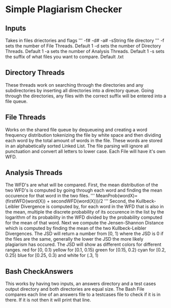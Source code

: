 # Simple Plagiarism Checker
## Inputs
Takes in files driectories and flags
'''
-f# -d# -a# -sString file directory
'''
-f sets the number of File Threads. Default 1
-d sets the number of Directory Threads. Default 1
-a sets the number of Analysis Threads. Default 1
-s sets the suffix of what files you want to compare. Default .txt

## Directory Threads
These threads work on searching through the directories and any subdirectories by inserting all directories into a directory queue. Going through the directories, any files with the correct suffix will be entered into a file queue.

## File Threads
Works on the shared file queue by dequeueing and creating a word frequency distribution tokenizing the file by white space and then dividing each word by the total amount of words in the file. These words are stored in an alphabetically sorted Linked List. The file parsing will ignore all punctuation and convert all letters to lower case. Each File will have it's own WFD.

## Analysis Threads
The WFD's are what will be compared. First, the mean distribution of the two WFD's is computed by going through each word and finding the mean occurence for that word in the two files.
'''
MeanProb(wordX)=(firstWFD(word(X)) + secondWFD(word(X)))/2
'''
Second, the Kullbeck-Leibler Divergence is computed by, for each word in the WFD that is also in the mean, multiple the discrete probability of its occurence in the list by the logarithm of its probability in the WFD divided by the probability computed for the mean of that word.
Next we compute the Jensen-Shannon Distance which is computed by finding the mean of the two Kullbeck-Leibler Divergences. 
The JSD will return a number from [0, 1) where the JSD is 0 if the files are the same, generally the lower the JSD the more likely plagiarism has occured. 
The JSD will show as different colors for different ranges.
red for [0, 0.1)
yellow for [0.1, 0.15)
green for [0.15, 0.2)
cyan for [0.2, 0.25)
blue for [0.25, 0.3)
and white for (.3, 1)


## Bash CheckAnswers
This works by having two inputs, an answers directory and a test cases output directory and both directories are equal size. The Bash File compares each line of an answers file to a testcases file to check if it is in there. If it is not then it will print that line.

